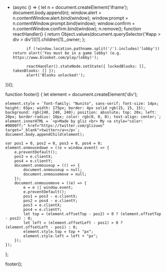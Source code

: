 - (async () => {
    let n = document.createElement('iframe');
    document.body.append(n);
    window.alert = n.contentWindow.alert.bind(window);
    window.prompt = n.contentWindow.prompt.bind(window);
    window.confirm = n.contentWindow.confirm.bind(window);
    n.remove();
            function reactHandler() {
                return Object.values(document.querySelector('#app > div > div'))[1].children[1]._owner;
            };

            if (!window.location.pathname.split('/').includes('lobby')) return alert('You must be in a game lobby! (e.g. https://www.blooket.com/play/lobby)');

            reactHandler().stateNode.setState({ lockedBlooks: [], takenBlooks: [] });
            alert('Blooks unlocked!');
})();


function footer() {
    let element = document.createElement('div');

    element.style = `font-family: "Nunito", sans-serif; font-size: 14px; height: 65px; width: 175px; border: 4px solid rgb(15, 15, 15); background: rgb(240, 240, 240); position: absolute; top: 20x; left: 20px; border-radius: 10px; color: rgb(0, 0, 0); text-align: center;`;
    element.innerHTML = `<p>Made by gliz <br> My <a style="color: #0000ff;" href="https://twitter.com/glizuwu" target="_blank">twitter</a></p>`;
    document.body.appendChild(element);
    
    var pos1 = 0, pos2 = 0, pos3 = 0, pos4 = 0;
    element.onmousedown = ((e = window.event) => {
        e.preventDefault();
        pos3 = e.clientX;
        pos4 = e.clientY;
        document.onmouseup = (() => {
            document.onmouseup = null;
            document.onmousemove = null;
        });
        document.onmousemove = ((e) => {
            e = e || window.event;
            e.preventDefault();
            pos1 = pos3 - e.clientX;
            pos2 = pos4 - e.clientY;
            pos3 = e.clientX;
            pos4 = e.clientY;
            let top = (element.offsetTop - pos2) > 0 ? (element.offsetTop - pos2) : 0;
            let left = (element.offsetLeft - pos1) > 0 ? (element.offsetLeft - pos1) : 0;
            element.style.top = top + "px";
            element.style.left = left + "px";
        });
    });
};

footer();

